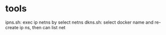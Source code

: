 # tools
ipns.sh: exec ip netns by select netns
dkns.sh: select docker name and re-create ip ns, then can list net
